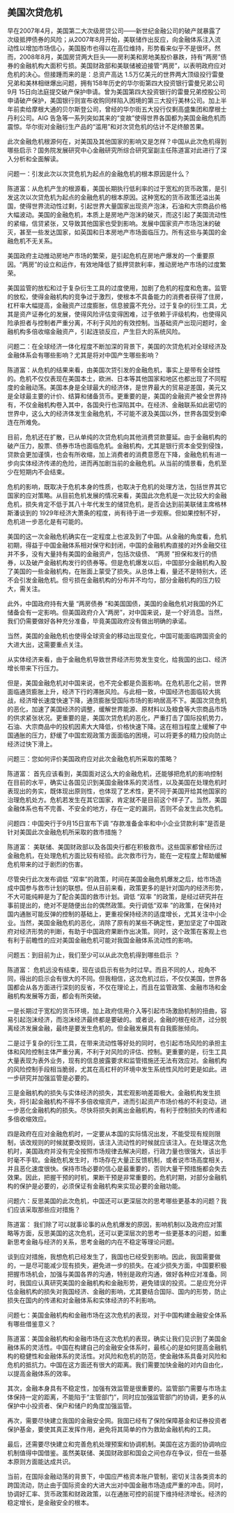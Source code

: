 ## 美国次贷危机

早在2007年4月，美国第二大次级房贷公司——新世纪金融公司的破产就暴露了次级抵押债券的风险；从2007年8月开始，美联储作出反应，向金融体系注入流动性以增加市场信心，美国股市也得以在高位维持，形势看来似乎不是很坏。然而，2008年8月，美国房贷两大巨头——房利美和房地美股价暴跌，持有“两房”债券的金融机构大面积亏损。美国财政部和美联储被迫接管“两房”，以表明政府应对危机的决心。但接踵而来的是：总资产高达 1.5万亿美元的世界两大顶级投行雷曼兄弟和美林相继爆出问题，拥有158年历史的华尔街第四大投资银行雷曼兄弟公司9月 15日向法庭提交破产保护申请。曾为美国第四大投资银行的雷曼兄弟控股公司申请破产保护，美国银行则宣布收购同样陷入困境的第三大投行美林公司。加上半年前卖给摩根大通的贝尔斯登公司，曾经的华尔街五大投行仅剩高盛集团和摩根士丹利公司。AIG 告急等一系列突如其来的“变故”使得世界各国都为美国金融危机而震惊。华尔街对金融衍生产品的“滥用”和对次贷危机的估计不足终酿苦果。

此次金融危机根源何在，对美国及其他国家的影响又是怎样？中国从此次危机得到哪些启示？国务院发展研究中心金融研究所综合研究室副主任陈道富对此进行了深入分析和全面解读。

问题一：引发此次以次贷危机为起点的金融危机的根本原因是什么？

陈道富：从危机产生的根源看，美国长期执行低利率的过于宽松的货币政策，是引发这次以次贷危机为起点的金融危机的根本原因。这种宽松的货币政策还溢出美国，使得世界流动性过剩，引起世界大量国家出现资产泡沫，石油和大宗商品价格大幅波动。美国的金融危机，本质上是房地产泡沫的破灭，而这引起了美国流动性的紧缩，信贷紧张，又导致其他国家也受到影响。发展中国家资产市场泡沫的破灭，甚至一些发达国家，如英国和日本房地产市场面临压力。所有这些与美国的金融危机不无关系。

美国政府主动推动房地产市场的繁荣，是引起危机在房地产爆发的一个重要原因。“两房”的设立和运作，有效地降低了抵押贷款利率，推动房地产市场的过度繁荣。

美国监管的放松和过于复杂衍生工具的过度使用，加剧了危机的程度和危害。监管的放松，使得金融机构的竞争过于激烈，使根本不具备能力的消费者获得了住房，杠杆率大幅提高，金融资产过度膨胀，信息披露不充分。过于复杂的衍生工具，尤其是资产证券化的发展，使得风险评估变得困难，过于依赖于评级机构，也使得风险承担者与控制者严重分离，不利于风险的有效控制。当基础资产出现问题时，金融机构多倍收缩金融资产，引起连锁反应，产生巨大的系统风险。

问题二：在全球经济一体化程度不断加深的背景下，美国的次贷危机对全球经济及金融体系会有哪些影响？尤其是将对中国产生哪些影响？ 

陈道富：从危机的结果来看，由美国次贷引发的金融危机，事实上是带有全球性的。危机不仅仅表现在美国本土，欧洲、日本等其他国家和地区也都出现了不同程度的金融动荡。美国本身是全球最大的经济体，是世界最大的贸易逆差国，美元又是全球最主要的计价、结算和储备货币。更重要的是，美国的金融资产被全世界持有，不仅金融机构卷入其中，各国央行也深陷其中。在经济、金融联系如此密切的世界中，这么大的经济体发生金融危机，不可能不波及美国以外，世界各国受到牵连在所难免。

目前，危机还在扩散，已从单纯的次贷危机向其他消费贷款蔓延。由于金融机构的破产压力，股票、债券市场也面临危机。金融机构，尤其是银行资本金受到侵蚀，贷款会更加谨慎，也会有所收缩，加上消费者的消费意愿在下降，金融危机有进一步向实体经济传递的危险，进而再加剧当前的金融危机。从当前的情景看，危机至少在短期内不会结束。

危机的影响，既取决于危机本身的性质，也取决于危机的处理方法，包括世界其它国家的应对策略。从目前危机发展的情况来看，美国此次危机是一次比较大的金融危机，损失肯定不低于其八十年代发生的储贷危机，是否会达到前美联储主席格林斯潘谈到的 1929年经济大萧条的程度，尚有待于进一步观察。但如果控制不好，危机进一步恶化是有可能的。

美国的这一次金融危机确实在一定程度上也波及到了中国。从金融的角度看，危机初期，得益于中国金融体系相对保守和封闭，中国的金融机构直接的对外金融交往并不多，没有大量持有美国的金融资产，包括次级债、 “两房 ”担保和发行的债券，以及破产金融机构发行的债券等。但是危机爆发以后，中国部分金融机构入股了美国的一些金融机构，在账面上蒙受了损失。从总体上看，量还不是特别大，还不会引发金融危机。但亏损在金融机构的分布并不均匀，部分金融机构的压力较大，需关注。

此外，中国政府持有大量 “两房债券 ”和美国国债，美国的金融危机对我国的外汇储备会有一定影响。但美国政府介入“两房”，对中国来说，是一个好消息。当然，我们仍需要做好各种充分准备，毕竟美国政府没有做出明确的承诺。

当然，美国的金融危机也使得全球资金的移动出现变化，中国可能面临跨国资金的大进大出，这需要重点关注。

从实体经济来看，由于金融危机导致世界经济形势发生变化，给我国的出口、经济增长带来下行压力。

但是，美国金融危机对中国来说，也不完全都是负面影响。在危机恶化之前，世界面临通货膨胀上升，经济下行的滞胀风险。与此相一致，中国经济也面临较大挑战，经济增长速度快速下降，通货膨胀受国际市场的影响居高不下。美国次贷危机的恶化，加速了美国经济的调整，缓解世界能源、原材料以及粮食等大宗商品市场的供求紧张状况。更重要的是，美国次贷危机的恶化，严重打击了国际投机势力，石油、大宗商品中的投机因素大大降低，价格快速下降。这在相当程度上缓解了中国通胀的压力，舒缓了中国宏观政策方面面临的困境，可以将更多的精力投向防止经济过快下滑上。

问题三：您如何评价美国政府应对此次金融危机所采取的策略？

陈道富： 首先应该看到，美国面对这么大的金融危机，还能够把危机的影响控制在目前的水平，确实让各国见识到美国金融体系的灵活性，以及美国在处理危机时表现出的务实，既体现出原则性，也体现了艺术性，更不同于美国开给其他国家的治理危机处方。危机若发生在其它国家，肯定就不是目前这个样子了。当然，美国金融体系也有不完善、不安全的地方，存在一定的漏洞，否则不会发生此次危机。

问题四：中国央行于9月15日宣布下调 “存款准备金率和中小企业贷款利率”是否是针对美国此次金融危机所采取的救市措施？

陈道富： 美联储、美国财政部以及各国央行都在积极救市。这些国家都曾经历过金融危机，在处理危机方面比较有经验。此次救市行为，能在一定程度上帮助缓解危机带来的过于剧烈的伤害。

尽管央行此次发布调低 “双率”的政策，时间在美国金融危机爆发之后，给市场造成中国参与救市计划的联想。但从目前来看，政策更多的是针对国内的经济形势，不大可能纯粹是为了配合美国的救市计划。调低 “双率 ”的政策，是经过研究并在事前提出的，绝对不是随便出台的偶然政策。央行调低“双率 ”的政策，在保持对国内通胀可能反弹的控制的基础上，更重视保持经济的适度增长，尤其关注中小企业。当然，美国金融危机的恶化，消除了原有的某些不确定性，更加坚定了中国政府对经济形势的判断，有助于中国政府果断作出决策。同时，这个政策在客观上也有利于前瞻性的应对美国金融危机可能对我国金融体系流动性的影响。

问题五：到目前为止，我们至少可以从此次危机得到哪些启示 ？

陈道富： 危机远没有结束，现在谈启示有些为时过早。而且不同的人，视角不同，得出的启示会有很大的不同。但我相信，这次危机过后，不仅仅美国，世界各国都会从各方面进行深刻的反省，不仅在理论上，而且在监管政策、金融市场和金融机构发展等方面，都会有所突破。

一是长期过于宽松的货币环境，加上政府信用介入等引起市场激励机制的扭曲，容易引起泡沫经济，而泡沫经济最终都是要破的。或者说，金融的根在经济，过分脱离经济发展金融，最终是要发生危机的。但金融发展具有自我膨胀倾向。

二是过于复杂的衍生工具，在带来流动性等好处的同时，也引起市场风险的承担主体和风险控制主体严重分离，不利于对风险的评估、控制。更重要的是，衍生工具大量表现为表外业务，现有的信息披露要求和监管措施还无法有效应对。金融机构的风险控制手段相当脆弱，尤其在高杠杆的环境中发生系统性风险时更是如此。进一步研究并加强监管是必要的。

三是金融机构的损失与实体经济的损失，其宏观影响差距极大。金融机构发生损失，将引起金融机构不得不多倍收缩资产，进而引起资产市场价格的不利变动，进一步恶化金融机构的损失。尽快将损失剥离出金融机构，有利于控制损失的传递和多倍收缩效应。

四是政府在应对金融危机时，一定要从本国的实际情况出发，不能受现有规则限制，该改规则的时候就要改规则，该注入流动性的时候就应该注入。在处理这次危机时，美国政府并没有完全按照市场规律去解决问题，行政力量也很强大，该出手时毫不手软。金融危机发生时，市场存在大量正反馈机制，或者说市场高度相关，并且恶化速度很快。保持市场必要的信心是最重要的，否则大量干预措施都会失去效果。因此，把握干预的时机，果断干预是非常重要的。危机时期，对部分金融机构的保护是必要的，必须保证有金融机构来实现必要的金融功能。 

问题六：反思美国的此次危机，中国还可以更深层次的思考哪些更基本的问题？我们应该采取那些应对措施？

陈道富： 我们除了可以就事论事的从危机爆发的原因，影响机制以及政府应对策略等方面，反思美国的这次危机，还可以更深层次的思考一些更基本的问题，如重新思考金融与经济的关系，思考金融的内在不稳定等理论问题。

谈到应对措施，我想危机已经发生了，我国也已经受到影响。因此，我国需要做的，一是尽可能减少现有损失，避免进一步的损失。在减少损失方面，中国要积极把握市场机会，加强与美国各界的沟通，特别是政府沟通，做好各种应对准备。同时，我国应认真研究美国的金融机构和金融形势，避免错误的投资。二是应充分评估金融机构的损失对我国经济、金融的影响，尤其要结合国际、国内的形势，防止损失在国内的传递和对金融体系和实体经济的不利影响。

问题七：美国金融机构和金融市场在这次危机的表现，对于中国构建金融安全体系有哪些借鉴意义？

陈道富：美国金融机构和金融市场在这次危机的表现，确实让我们见识到了美国金融体系的灵活性。中国在构建自己的金融安全体系时，最核心的是如何提高金融机构的稳健性和金融体系的灵活性。对风险和危机的防范，使金融体系具备对风险和危机的抵抗力。中国在这方面还有很大的距离。我们需要加快金融的对内自由化，以提高金融体系的效率。

其次，金融本身具有不稳定性，加强有效监管是很重要的。监管部门需要与市场主体保持一定的距离，不能陷于“主管部门”，同时应加强监管部门的协调，更多的从保护中小投资者、保户和储户的角度加强监管。

再次，需要尽快建立我国的金融安全网。我国已经有了保险保障基金和证券投资者保护基金，要使其真正发挥作用，避免将其简单的作为救助金融机构的工具。

最后，还需要尽快建立和完善危机处理预案和协调机制。美国在这方面的协调响应机制值得中国借鉴。虽然美联储、美国财政部和国会之间也存在争议，但在一些基本原则方面能达成共识。

当前，在国际金融动荡的背景下，中国应严格资本账户管制，密切关注各类资本的跨国流动，防止由于国际资金的大进大出对中国金融市场造成严重的冲击。同时，协调好汇率、货币政策和财政政策，以在通胀可控的前提下维持经济增长。经济的稳定增长，是金融安全的根本。